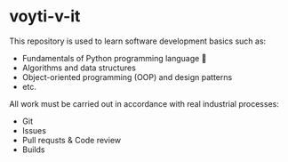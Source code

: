 # voyti-v-it

This repository is used to learn software development basics such as:
- Fundamentals of Python programming language 🐍
- Algorithms and data structures
- Object-oriented programming (OOP) and design patterns
- etc.

All work must be carried out in accordance with real industrial processes:
- Git
- Issues
- Pull requsts & Code review
- Builds
